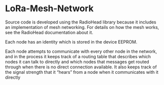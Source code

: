 # LoRa-Mesh-Network

Source code is developed using the RadioHead library because it includes an implementation of mesh networking. For details on how the mesh works, see the RadioHead documentation about it.

Each node has an identity which is stored in the device EEPROM.

Each node attempts to communicate with every other node in the network, and in the process it keeps track of a routing table that describes which nodes it can talk to directly and which nodes that messages get routed through when there is no direct connection available. It also keeps track of the signal strength that it “hears” from a node when it communicates with it directly
